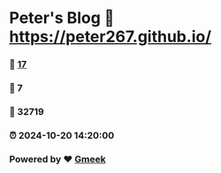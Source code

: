 # Peter's Blog :link: https://peter267.github.io/ 
### :page_facing_up: [17](https://peter267.github.io//tag.html) 
### :speech_balloon: 7 
### :hibiscus: 32719 
### :alarm_clock: 2024-10-20 14:20:00 
### Powered by :heart: [Gmeek](https://github.com/Meekdai/Gmeek)
